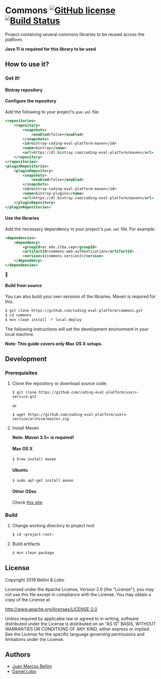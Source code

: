 # Commons [![GitHub license](https://img.shields.io/badge/license-Apache%20License%202.0-blue.svg?style=flat)](http://www.apache.org/licenses/LICENSE-2.0) [![Build Status](https://travis-ci.org/coding-eval-platform/commons.svg?branch=master)](https://travis-ci.org/coding-eval-platform/commons) 

Project containing several commons libraries to be reused across the platform.

**Java 11 is required for this library to be used**

## How to use it?

### Get it!

#### Bintray repository

#### Configure the repository

Add the following to your project's `pom.xml` file:

```xml
<repositories>
    <repository>
        <snapshots>
            <enabled>false</enabled>
        </snapshots>
        <id>bintray-coding-eval-platform-maven</id>
        <name>bintray</name>
        <url>https://dl.bintray.com/coding-eval-platform/maven</url>
    </repository>
</repositories>
<pluginRepositories>
    <pluginRepository>
        <snapshots>
            <enabled>false</enabled>
        </snapshots>
        <id>bintray-coding-eval-platform-maven</id>
        <name>bintray-plugins</name>
        <url>https://dl.bintray.com/coding-eval-platform/maven</url>
    </pluginRepository>
</pluginRepositories>
```

#### Use the libraries

Add the necessary dependency in your project's `pom.xml` file. For example:

```xml
<dependencies>
	<dependency>
		<groupId>ar.edu.itba.cep</groupId>
	   	<artifactId>commons-web-authentication</artifactId>
	    <version>${commons.version}</version>
	</dependency>
</dependencies>
```

#### Build from source

You can also build your own versions of the libraries. Maven is required for this.


```bash
$ git clone https://github.com/coding-eval-platform/commons.git
$ cd commons
$ mvn clean install -P local-deploy
```



The following instructions will set the development environment in your local machine.

**Note: This guide covers only Mac OS X setups.**


## Development

### Prerequisites


1. Clone the repository or download source code:

	```
	$ git clone https://github.com/coding-eval-platform/users-service.git
	```
	or

	```
	$ wget https://github.com/coding-eval-platform/users-service/archive/master.zip
	```

2. Install Maven

	**Note: Maven 3.5+ is required!**
	
	#### Mac OS X
	
	```bash
	$ brew install maven
	```

	#### Ubuntu
	```bash
	$ sudo apt-get install maven
	```

	#### Other OSes
	Check [this site](https://maven.apache.org/install.html).
	

### Build

1. Change working directory to project root

	```bash
	$ cd <project-root>
	```


2. Build artifacts

	```bash
	$ mvn clean package
	```

## License

Copyright 2019 Bellini & Lobo

Licensed under the Apache License, Version 2.0 (the "License"); you may not use this file except in compliance with the License. You may obtain a copy of the License at

http://www.apache.org/licenses/LICENSE-2.0

Unless required by applicable law or agreed to in writing, software distributed under the License is distributed on an "AS IS" BASIS, WITHOUT WARRANTIES OR CONDITIONS OF ANY KIND, either express or implied. See the License for the specific language governing permissions and limitations under the License.

## Authors

- [Juan Marcos Bellini](https://github.com/juanmbellini)
- [Daniel Lobo](https://github.com/lobo)

